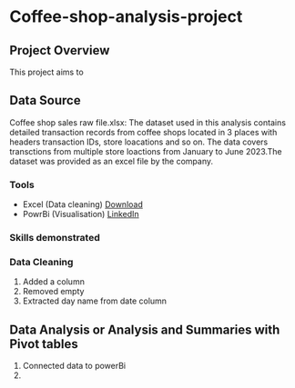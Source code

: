 # Coffee-shop-analysis-project
## Project Overview
This project aims to 

## Data Source
Coffee shop sales raw file.xlsx: The dataset used in this analysis contains detailed transaction records from coffee shops located in 3 places with headers transaction IDs, store loacations and so on. The data covers transctions from multiple store loactions from January to June 2023.The dataset was provided as an excel file by the company. 

### Tools
- Excel (Data cleaning) [Download](https://microsoft.com)
- PowrBi (Visualisation) [LinkedIn](https://www.linkedin.com/in/ejirooghene-onofuevure-1b1b79150/)

### Skills demonstrated

### Data Cleaning
1. Added a column
2. Removed empty
3. Extracted day name from date column

## Data Analysis or Analysis and Summaries with Pivot tables
1. Connected data to powerBi
2. 
